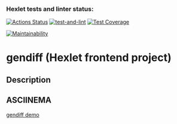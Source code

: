 ### Hexlet tests and linter status:
[![Actions Status](https://github.com/allburtseva/frontend-project-46/workflows/hexlet-check/badge.svg)](https://github.com/allburtseva/frontend-project-46/actions)
[![test-and-lint](https://github.com/allburtseva/frontend-project-46/workflows/test-and-lint/badge.svg)](https://github.com/allburtseva/frontend-project-46/actions/workflows/my-check.yml)
[![Test Coverage](https://api.codeclimate.com/v1/badges/01edc35b7ebc1a5168ab/test_coverage)](https://codeclimate.com/github/allburtseva/frontend-project-46/test_coverage)

[![Maintainability](https://api.codeclimate.com/v1/badges/01edc35b7ebc1a5168ab/maintainability)](https://codeclimate.com/github/allburtseva/frontend-project-46/maintainability)

# gendiff (Hexlet frontend project)
## Description


## ASCIINEMA
[gendiff demo](https://asciinema.org/a/2DZ0731BGaRvWjjuNLrGaHpjb)
